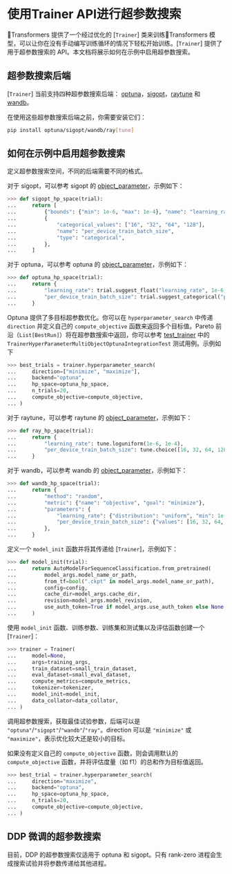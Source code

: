# 使用Trainer API进行超参数搜索

🤗Transformers 提供了一个经过优化的 [`Trainer`] 类来训练🤗Transformers 模型，可以让你在没有手动编写训练循环的情况下轻松开始训练。[`Trainer`] 提供了用于超参数搜索的 API。本文档将展示如何在示例中启用超参数搜索。

## 超参数搜索后端

[`Trainer`] 当前支持四种超参数搜索后端：
[optuna](https://optuna.org/)，[sigopt](https://sigopt.com/)，[raytune](https://docs.ray.io/en/latest/tune/index.html) 和 [wandb](https://wandb.ai/site/sweeps)。

在使用这些超参数搜索后端之前，你需要安装它们：
```bash
pip install optuna/sigopt/wandb/ray[tune] 
```

## 如何在示例中启用超参数搜索

定义超参数搜索空间，不同的后端需要不同的格式。

对于 sigopt，可以参考 sigopt 的 [object_parameter](https://docs.sigopt.com/ai-module-api-references/api_reference/objects/object_parameter)，示例如下：
```py
>>> def sigopt_hp_space(trial):
...     return [
...         {"bounds": {"min": 1e-6, "max": 1e-4}, "name": "learning_rate", "type": "double"},
...         {
...             "categorical_values": ["16", "32", "64", "128"],
...             "name": "per_device_train_batch_size",
...             "type": "categorical",
...         },
...     ]
```

对于 optuna，可以参考 optuna 的 [object_parameter](https://optuna.readthedocs.io/en/stable/tutorial/10_key_features/002_configurations.html#sphx-glr-tutorial-10-key-features-002-configurations-py)，示例如下：

```py
>>> def optuna_hp_space(trial):
...     return {
...         "learning_rate": trial.suggest_float("learning_rate", 1e-6, 1e-4, log=True),
...         "per_device_train_batch_size": trial.suggest_categorical("per_device_train_batch_size", [16, 32, 64, 128]),
...     }
```

Optuna 提供了多目标超参数优化。你可以在 `hyperparameter_search` 中传递 `direction` 并定义自己的 `compute_objective` 函数来返回多个目标值。Pareto 前沿（`List[BestRun]`）将在超参数搜索中返回，你可以参考 [test_trainer](https://github.com/huggingface/transformers/blob/main/tests/trainer/test_trainer.py) 中的 `TrainerHyperParameterMultiObjectOptunaIntegrationTest` 测试用例。示例如下

```py
>>> best_trials = trainer.hyperparameter_search(
...     direction=["minimize", "maximize"],
...     backend="optuna",
...     hp_space=optuna_hp_space,
...     n_trials=20,
...     compute_objective=compute_objective,
... )
```

对于 raytune，可以参考 raytune 的 [object_parameter](https://docs.ray.io/en/latest/tune/api/search_space.html)，示例如下：

```py
>>> def ray_hp_space(trial):
...     return {
...         "learning_rate": tune.loguniform(1e-6, 1e-4),
...         "per_device_train_batch_size": tune.choice([16, 32, 64, 128]),
...     }
```

对于 wandb，可以参考 wandb 的 [object_parameter](https://docs.wandb.ai/guides/sweeps/configuration)，示例如下：

```py
>>> def wandb_hp_space(trial):
...     return {
...         "method": "random",
...         "metric": {"name": "objective", "goal": "minimize"},
...         "parameters": {
...             "learning_rate": {"distribution": "uniform", "min": 1e-6, "max": 1e-4},
...             "per_device_train_batch_size": {"values": [16, 32, 64, 128]},
...         },
...     }
```

定义一个 `model_init` 函数并将其传递给 [`Trainer`]，示例如下：
```py
>>> def model_init(trial):
...     return AutoModelForSequenceClassification.from_pretrained(
...         model_args.model_name_or_path,
...         from_tf=bool(".ckpt" in model_args.model_name_or_path),
...         config=config,
...         cache_dir=model_args.cache_dir,
...         revision=model_args.model_revision,
...         use_auth_token=True if model_args.use_auth_token else None,
...     )
```

使用 `model_init` 函数、训练参数、训练集和测试集以及评估函数创建一个 [`Trainer`]：

```py
>>> trainer = Trainer(
...     model=None,
...     args=training_args,
...     train_dataset=small_train_dataset,
...     eval_dataset=small_eval_dataset,
...     compute_metrics=compute_metrics,
...     tokenizer=tokenizer,
...     model_init=model_init,
...     data_collator=data_collator,
... )
```

调用超参数搜索，获取最佳试验参数，后端可以是 `"optuna"`/`"sigopt"`/`"wandb"`/`"ray"`。direction 可以是 `"minimize"` 或 `"maximize"`，表示优化较大还是较小的目标。

如果没有定义自己的 `compute_objective` 函数，则会调用默认的 `compute_objective` 函数，并将评估度量（如 f1）的总和作为目标值返回。

```py
>>> best_trial = trainer.hyperparameter_search(
...     direction="maximize",
...     backend="optuna",
...     hp_space=optuna_hp_space,
...     n_trials=20,
...     compute_objective=compute_objective,
... )
```

## DDP 微调的超参数搜索
目前，DDP 的超参数搜索仅适用于 optuna 和 sigopt。只有 rank-zero 进程会生成搜索试验并将参数传递给其他进程。
